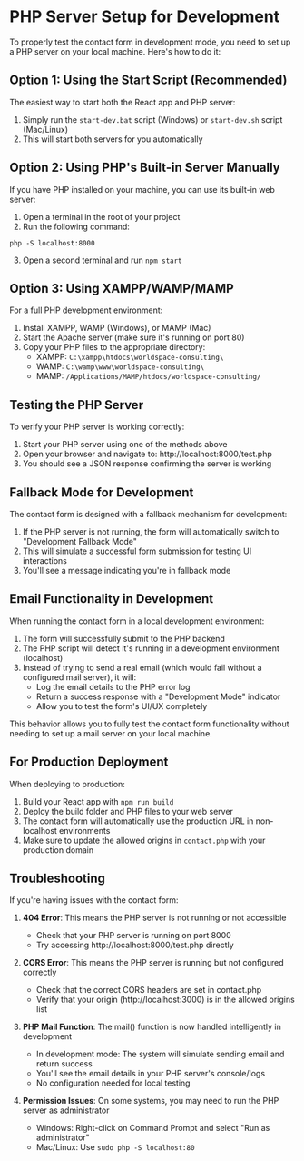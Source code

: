 # PHP Server Setup for Development

To properly test the contact form in development mode, you need to set up a PHP server on your local machine. Here's how to do it:

## Option 1: Using the Start Script (Recommended)

The easiest way to start both the React app and PHP server:

1. Simply run the `start-dev.bat` script (Windows) or `start-dev.sh` script (Mac/Linux)
2. This will start both servers for you automatically

## Option 2: Using PHP's Built-in Server Manually

If you have PHP installed on your machine, you can use its built-in web server:

1. Open a terminal in the root of your project
2. Run the following command:

```
php -S localhost:8000
```

3. Open a second terminal and run `npm start`

## Option 3: Using XAMPP/WAMP/MAMP

For a full PHP development environment:

1. Install XAMPP, WAMP (Windows), or MAMP (Mac)
2. Start the Apache server (make sure it's running on port 80)
3. Copy your PHP files to the appropriate directory:
   - XAMPP: `C:\xampp\htdocs\worldspace-consulting\`
   - WAMP: `C:\wamp\www\worldspace-consulting\`
   - MAMP: `/Applications/MAMP/htdocs/worldspace-consulting/`

## Testing the PHP Server

To verify your PHP server is working correctly:

1. Start your PHP server using one of the methods above
2. Open your browser and navigate to: http://localhost:8000/test.php
3. You should see a JSON response confirming the server is working

## Fallback Mode for Development

The contact form is designed with a fallback mechanism for development:

1. If the PHP server is not running, the form will automatically switch to "Development Fallback Mode"
2. This will simulate a successful form submission for testing UI interactions
3. You'll see a message indicating you're in fallback mode

## Email Functionality in Development

When running the contact form in a local development environment:

1. The form will successfully submit to the PHP backend
2. The PHP script will detect it's running in a development environment (localhost)
3. Instead of trying to send a real email (which would fail without a configured mail server), it will:
   - Log the email details to the PHP error log
   - Return a success response with a "Development Mode" indicator
   - Allow you to test the form's UI/UX completely

This behavior allows you to fully test the contact form functionality without needing to set up a mail server on your local machine.

## For Production Deployment

When deploying to production:

1. Build your React app with `npm run build`
2. Deploy the build folder and PHP files to your web server
3. The contact form will automatically use the production URL in non-localhost environments
4. Make sure to update the allowed origins in `contact.php` with your production domain

## Troubleshooting

If you're having issues with the contact form:

1. **404 Error**: This means the PHP server is not running or not accessible
   - Check that your PHP server is running on port 8000
   - Try accessing http://localhost:8000/test.php directly
   
2. **CORS Error**: This means the PHP server is running but not configured correctly
   - Check that the correct CORS headers are set in contact.php
   - Verify that your origin (http://localhost:3000) is in the allowed origins list
   
3. **PHP Mail Function**: The mail() function is now handled intelligently in development
   - In development mode: The system will simulate sending email and return success
   - You'll see the email details in your PHP server's console/logs
   - No configuration needed for local testing

4. **Permission Issues**: On some systems, you may need to run the PHP server as administrator
   - Windows: Right-click on Command Prompt and select "Run as administrator"
   - Mac/Linux: Use `sudo php -S localhost:80`

